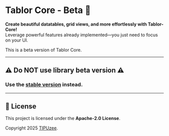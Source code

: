 # Tablor Core - Beta 🌟

**Create beautiful datatables, grid views, and more effortlessly with Tablor-Core!**  
Leverage powerful features already implemented—you just need to focus on your UI.

This is a beta version of Tablor Core.

--- 

## ⚠️ Do NOT use library beta version ⚠️

### Use the [stable version](https://www.npmjs.com/tablor-core) instead.

--- 

## 📄 License

This project is licensed under the **Apache-2.0 License**.

Copyright 2025 [TIPUzee](https://github.com/TIPUzee).

